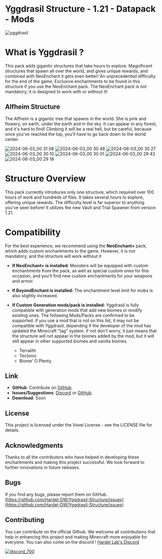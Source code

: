# Yggdrasil Structure - 1.21 - Datapack - Mods
![yggdrasil](https://github.com/Hardel-DW/Yggdrasil-Structure/assets/42413417/b481d58c-a1f4-4d04-a884-6ac538c02bbd)

# What is Yggdrasil ?
This pack adds gigantic structures that take hours to explore. Magnificent structures that spawn all over the world, and gives unique rewards, and combined with NeoEnchant it gets even better!
An unprecedented difficulty for the end of the game, Exclusive enchantments to be found in this structure if you use the NeoEnchant pack.
The NeoEnchant pack is not mandatory; it is designed to work with or without it!

## Alfheim Structure
The Alfheim is a gigantic tree that spawns in the world. She is pink and flowery, on earth, under the earth and in the sky.
It can appear in any forest, and it's hard to find! Climbing it will be a real hell, but be careful, because once you've reached the top, you'll have to go back down to the world center.

![2024-06-03_00 31 08](https://github.com/Hardel-DW/Yggdrasil-Structure/assets/42413417/b1966e58-687c-426a-8516-c5261d31a23d)
![2024-06-03_00 30 48](https://github.com/Hardel-DW/Yggdrasil-Structure/assets/42413417/a7f4a7ef-e927-4ea8-9a0a-f2ede1d84ed7)
![2024-06-03_00 30 27](https://github.com/Hardel-DW/Yggdrasil-Structure/assets/42413417/40a406d6-7d05-418f-9de6-f4d09f23bfd6)
![2024-06-03_00 30 10](https://github.com/Hardel-DW/Yggdrasil-Structure/assets/42413417/2b895207-1fd2-4733-bfab-f66650bf00df)
![2024-06-03_00 30 01](https://github.com/Hardel-DW/Yggdrasil-Structure/assets/42413417/4ea32c15-4839-4cfd-9782-c66c9780128d)
![2024-06-03_00 29 43](https://github.com/Hardel-DW/Yggdrasil-Structure/assets/42413417/282bf249-dae7-4e30-8612-39b4435e2506)
![2024-06-03_00 29 18](https://github.com/Hardel-DW/Yggdrasil-Structure/assets/42413417/cc366924-3da2-413b-86d6-7c7b255d60d7)

# Structure Overview
This pack currently introduces only one structure, which required over 100 hours of work and hundreds of files. It takes several hours to explore, offering unique rewards. The difficulty level is far superior to anything you've seen before! It utilizes the new Vault and Trial Spawner from version 1.21.

# Compatibility
For the best experience, we recommend using the **NeoEnchant+** pack, which adds custom enchantments to the game. However, it is not mandatory, and the structure will work without it

- **If NeoEnchant+ is installed:**
Monsters will be equipped with custom enchantments from the pack, as well as special custom ones for this occasion, and you'll find new custom enchantments for your weapons and armor.

- **If BeyondEnchant is installed:**
The enchantment level limit for mobs is also slightly increased.

- **If Custom Generation mods/pack is installed:**
Yggdrasil is fully compatible with generation mods that add new biomes or modify existing ones. The following Mods/Packs are confirmed to be supported.
if you use a mod that is not on this list, it may not be compatible with Yggdrasil, depending if the developer of the mod has updated the Minecraft "tag" system. if not don't worry, it just means that the structure will not appear in the biomes added by the mod, but it will still appear in other supported biomes and vanilla biomes.
    - Terralith
    - Tectonic
    - Biome' O Plenty

## Link
- **GitHub**: Contribute on [GitHub](https://github.com/Hardel-DW/Yggdrasil-Structure/issues).
- **Issues/Suggestions**: [Discord](https://discord.gg/mVpYB6kF93) or [GitHub](https://github.com/Hardel-DW/Yggdrasil-Structure/issues).
- **Download**: Soon

## License
This project is licensed under the Voxel License - see the LICENSE file for details.

## Acknowledgments
Thanks to all the contributors who have helped in developing these enchantments and making this project successful. We look forward to further innovations in future releases.

## Bugs
If you find any bugs, please report them on GitHub.
[https://github.com/Hardel-DW/Yggdrasil-Structure/issues](https://github.com/Hardel-DW/Yggdrasil-Structure/issues)


## Contributing
You can contribute on the official Github. We welcome all contributions that help in enhancing this project and making Minecraft more enjoyable for everyone.
You can also come on the discord ! [Hardel Lab's Discord](https://discord.gg/mVpYB6kF93)  

[![discord_700](https://github.com/Hardel-DW/NeoEnchant/assets/42413417/d36d60d5-18f7-40e0-9d2d-dc610f6d42a5)](https://discord.gg/mVpYB6kF93)  
